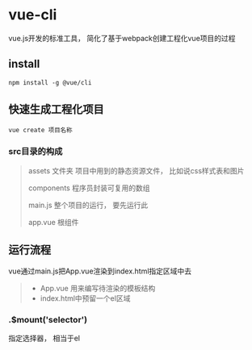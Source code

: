 # vue-cli

vue.js开发的标准工具， 简化了基于webpack创建工程化vue项目的过程



## install

```
npm install -g @vue/cli
```



## 快速生成工程化项目

```
vue create 项目名称
```

### src目录的构成

>assets 文件夹 项目中用到的静态资源文件， 比如说css样式表和图片
>
>components 程序员封装可复用的数组
>
>main.js 整个项目的运行， 要先运行此
>
>app.vue 根组件



## 运行流程

vue通过main.js把App.vue渲染到index.html指定区域中去

>- App.vue 用来编写待渲染的模板结构
>- index.html中预留一个el区域



### .$mount('selector')

指定选择器， 相当于el


